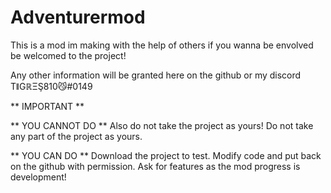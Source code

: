# Adventurermod

This is a mod im making with the help of others if you wanna be envolved be welcomed to the project!

Any other information will be granted here on the github or my discord TǁGℝΞŞ810😼#0149

** IMPORTANT **

** YOU CANNOT DO **
Also do not take the project as yours!
Do not take any part of the project as yours.

** YOU CAN DO **
Download the project to test.
Modify code and put back on the github with permission.
Ask for features as the mod progress is development!
